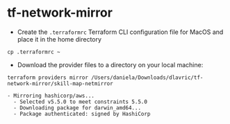 # tf-network-mirror


- Create the `.terraformrc` Terraform CLI configuration file for MacOS and place it in the home directory
```shell
cp .terraformrc ~
```

- Download the provider files to a directory on your local machine:
```shell
terraform providers mirror /Users/daniela/Downloads/dlavric/tf-network-mirror/skill-map-netmirror

- Mirroring hashicorp/aws...
  - Selected v5.5.0 to meet constraints 5.5.0
  - Downloading package for darwin_amd64...
  - Package authenticated: signed by HashiCorp
```
